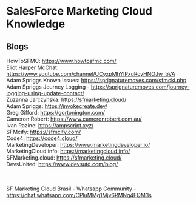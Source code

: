 # SalesForce Marketing Cloud Knowledge

## Blogs
HowToSFMC: https://www.howtosfmc.com/ <br />
Eliot Harper McChat: https://www.youtube.com/channel/UCyxpMhYIPxuRcyHNOJw_bVA  <br />
Adam Spriggs Known Issues: https://sprignaturemoves.com/sfmcki.php  <br />
Adam Spriggs Journey Logging - https://sprignaturemoves.com/journey-logging-using-update-contact/  <br />
Zuzanna Jarczynska: https://sfmarketing.cloud/  <br />
Adam Spriggs: https://invokecreate.dev/  <br />
Greg Gifford: https://gortonington.com/  <br />
Cameron Robert: https://www.cameronrobert.com.au/  <br />
Ivan Razine: https://ampscript.xyz/  <br />
SFMcify: https://sfmcify.com/  <br />
Code4: https://code4.cloud/  <br />
MarketingDeveloper: https://www.marketingdeveloper.io/  <br />
MarketingCloud.info: https://marketingcloud.info/  <br />
SFMarketing.cloud: https://sfmarketing.cloud/  <br />
DevsUnited: https://www.devsutd.com/blog/  <br />

<br /> <br />
SF Marketing Cloud Brasil - Whatsapp Community - https://chat.whatsapp.com/CPluMMg1Mjv6RMNq4FQM3s
